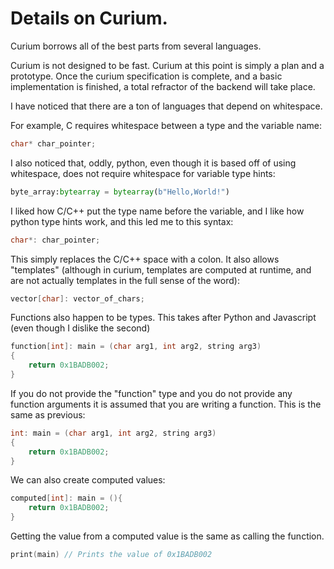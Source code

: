 # Details on Curium.

Curium borrows all of the best parts from several languages.

Curium is not designed to be fast. Curium at this point is simply a plan and a prototype.
Once the curium specification is complete, and a basic implementation is finished, a total refractor of the backend will take place.

I have noticed that there are a ton of languages that depend on whitespace.

For example, C requires whitespace between a type and the variable name:

```c
char* char_pointer;
```
I also noticed that, oddly, python, even though it is based off of using whitespace, does not require whitespace for variable type hints:

```python
byte_array:bytearray = bytearray(b"Hello,World!")
```

I liked how C/C++ put the type name before the variable, and I like how python type hints work, and this led me to this syntax:

```cpp
char*: char_pointer;
```

This simply replaces the C/C++ space with a colon.
It also allows "templates" (although in curium, templates are computed at runtime, and are not actually templates in the full sense of the word):

```cpp
vector[char]: vector_of_chars;
```

Functions also happen to be types. This takes after Python and Javascript (even though I dislike the second)

```cpp
function[int]: main = (char arg1, int arg2, string arg3)
{
    return 0x1BADB002;
}
```

If you do not provide the "function" type and you do not provide any function arguments it is assumed that you are writing a function. This is the same as previous:

```cpp
int: main = (char arg1, int arg2, string arg3)
{
    return 0x1BADB002;
}
```

We can also create computed values:

```cpp
computed[int]: main = (){
    return 0x1BADB002;
}
```

Getting the value from a computed value is the same as calling the function.

```cpp
print(main) // Prints the value of 0x1BADB002
```